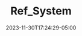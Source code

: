 ---
weight: 999
title: "Ref_System"
description: ""
icon: "article"
date: "2023-11-30T17:24:29-05:00"
lastmod: "2023-11-30T17:24:29-05:00"
draft: true
toc: true
---